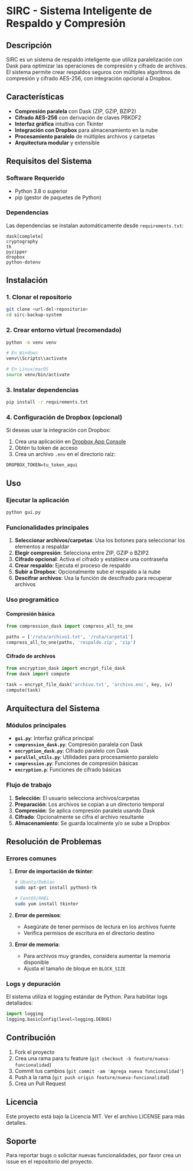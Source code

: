 # SIRC - Sistema Inteligente de Respaldo y Compresión

## Descripción

SIRC es un sistema de respaldo inteligente que utiliza paralelización con Dask para optimizar las operaciones de compresión y cifrado de archivos. El sistema permite crear respaldos seguros con múltiples algoritmos de compresión y cifrado AES-256, con integración opcional a Dropbox.

## Características

- **Compresión paralela** con Dask (ZIP, GZIP, BZIP2)
- **Cifrado AES-256** con derivación de claves PBKDF2
- **Interfaz gráfica** intuitiva con Tkinter
- **Integración con Dropbox** para almacenamiento en la nube
- **Procesamiento paralelo** de múltiples archivos y carpetas
- **Arquitectura modular** y extensible

## Requisitos del Sistema

### Software Requerido
- Python 3.8 o superior
- pip (gestor de paquetes de Python)

### Dependencias
Las dependencias se instalan automáticamente desde `requirements.txt`:

```
dask[complete]
cryptography
tk
pyzipper
dropbox
python-dotenv
```

## Instalación

### 1. Clonar el repositorio
```bash
git clone <url-del-repositorio>
cd sirc-backup-system
```

### 2. Crear entorno virtual (recomendado)
```bash
python -m venv venv

# En Windows
venv\\Scripts\\activate

# En Linux/macOS
source venv/bin/activate
```

### 3. Instalar dependencias
```bash
pip install -r requirements.txt
```

### 4. Configuración de Dropbox (opcional)
Si deseas usar la integración con Dropbox:

1. Crea una aplicación en [Dropbox App Console](https://www.dropbox.com/developers/apps)
2. Obtén tu token de acceso
3. Crea un archivo `.env` en el directorio raíz:
```
DROPBOX_TOKEN=tu_token_aqui
```

## Uso

### Ejecutar la aplicación
```bash
python gui.py
```

### Funcionalidades principales

1. **Seleccionar archivos/carpetas**: Usa los botones para seleccionar los elementos a respaldar
2. **Elegir compresión**: Selecciona entre ZIP, GZIP o BZIP2
3. **Cifrado opcional**: Activa el cifrado y establece una contraseña
4. **Crear respaldo**: Ejecuta el proceso de respaldo
5. **Subir a Dropbox**: Opcionalmente sube el respaldo a la nube
6. **Descifrar archivos**: Usa la función de descifrado para recuperar archivos

### Uso programático

#### Compresión básica
```python
from compression_dask import compress_all_to_one

paths = ['/ruta/archivo1.txt', '/ruta/carpeta1']
compress_all_to_one(paths, 'respaldo.zip', 'zip')
```

#### Cifrado de archivos
```python
from encryption_dask import encrypt_file_dask
from dask import compute

task = encrypt_file_dask('archivo.txt', 'archivo.enc', key, iv)
compute(task)
```

## Arquitectura del Sistema

### Módulos principales

- **`gui.py`**: Interfaz gráfica principal
- **`compression_dask.py`**: Compresión paralela con Dask
- **`encryption_dask.py`**: Cifrado paralelo con Dask
- **`parallel_utils.py`**: Utilidades para procesamiento paralelo
- **`compression.py`**: Funciones de compresión básicas
- **`encryption.p`**: Funciones de cifrado básicas

### Flujo de trabajo

1. **Selección**: El usuario selecciona archivos/carpetas
2. **Preparación**: Los archivos se copian a un directorio temporal
3. **Compresión**: Se aplica compresión paralela usando Dask
4. **Cifrado**: Opcionalmente se cifra el archivo resultante
5. **Almacenamiento**: Se guarda localmente y/o se sube a Dropbox

## Resolución de Problemas

### Errores comunes

1. **Error de importación de tkinter**:
   ```bash
   # Ubuntu/Debian
   sudo apt-get install python3-tk
   
   # CentOS/RHEL
   sudo yum install tkinter
   ```

2. **Error de permisos**:
   - Asegúrate de tener permisos de lectura en los archivos fuente
   - Verifica permisos de escritura en el directorio destino

3. **Error de memoria**:
   - Para archivos muy grandes, considera aumentar la memoria disponible
   - Ajusta el tamaño de bloque en `BLOCK_SIZE`

### Logs y depuración

El sistema utiliza el logging estándar de Python. Para habilitar logs detallados:

```python
import logging
logging.basicConfig(level=logging.DEBUG)
```

## Contribución

1. Fork el proyecto
2. Crea una rama para tu feature (`git checkout -b feature/nueva-funcionalidad`)
3. Commit tus cambios (`git commit -am 'Agrega nueva funcionalidad'`)
4. Push a la rama (`git push origin feature/nueva-funcionalidad`)
5. Crea un Pull Request

## Licencia

Este proyecto está bajo la Licencia MIT. Ver el archivo LICENSE para más detalles.

## Soporte

Para reportar bugs o solicitar nuevas funcionalidades, por favor crea un issue en el repositorio del proyecto.
